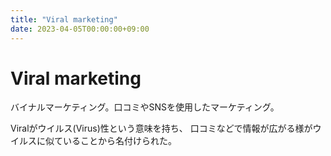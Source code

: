 ```yaml
---
title: "Viral marketing"
date: 2023-04-05T00:00:00+09:00
---
```

# Viral marketing

バイナルマーケティング。口コミやSNSを使用したマーケティング。

Viralがウイルス(Virus)性という意味を持ち、
口コミなどで情報が広がる様がウイルスに似ていることから名付けられた。